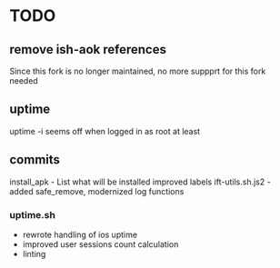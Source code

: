 # TODO

## remove ish-aok references

Since this fork is no longer maintained, no more suppprt for this fork needed

## uptime

uptime -i seems off when logged in as root at least

## commits

install_apk - List what will be installed
improved labels
ift-utils.sh.js2 - added safe_remove, modernized log functions

### uptime.sh

- rewrote handling of ios uptime
- improved user sessions count calculation
- linting
